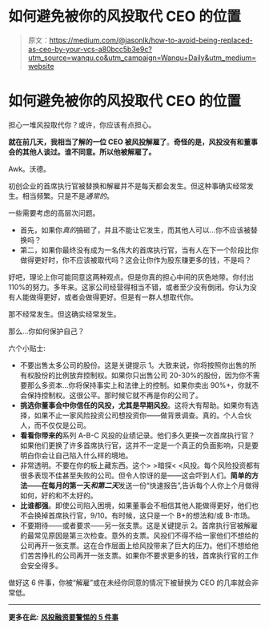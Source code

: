 # 如何避免被你的风投取代 CEO 的位置

> 原文：<https://medium.com/@jasonlk/how-to-avoid-being-replaced-as-ceo-by-your-vcs-a80bcc5b3e9c?utm_source=wanqu.co&utm_campaign=Wanqu+Daily&utm_medium=website>

# 如何避免被你的风投取代 CEO 的位置

担心一堆风投取代你？或许，你应该有点担心。

**就在前几天，我相当了解的一位 CEO 被风投解雇了**。**奇怪的是，风投没有和董事会的其他人谈过。谁不同意。所以他被解雇了。**

Awk。沃德。

初创企业的首席执行官被替换和解雇并不是每天都会发生。但这种事确实经常发生。相当频繁。只是不是*通常的*。



一些需要考虑的高层次问题。

*   首先，如果你*真的*搞砸了，并且不能让它发生，而其他人可以…你不应该被替换吗？
*   第二，如果你最终没有成为一名伟大的首席执行官，当有人在下一个阶段比你做得更好时，你不应该被取代吗？这会让你作为股东赚更多的钱，不是吗？

好吧，理论上你可能同意这两种观点。但是你真的担心中间的灰色地带。你付出 110%的努力。多年来。这家公司经营得相当不错，或者至少没有倒闭。你认为没有人能做得更好，或者会做得更好。但是有一群人想取代你。

那不经常发生。但这确实经常发生。

那么…你如何保护自己？

六个小贴士:

*   不要出售太多公司的股份。这是关键提示 1。大致来说，你将按照你出售的所有权股份的比例放弃控制权。如果你只出售公司 20-30%的股份，因为你不需要那么多资本…你将保持事实上和法律上的控制。如果你卖出 90%+，你就不会保持控制权。这很公平。那时候它就不再是你的公司了。
*   **挑选你董事会中你信任的风投，尤其是早期风投**。这将大有帮助。如果你有选择，如果不止一家风险投资公司想投资你——做背景调查。真的。个人合伙人，而不仅仅是公司。
*   **看看你带来的**系列 A-B-C 风投的业绩记录。他们多久更换一次首席执行官？如果他们更换了许多首席执行官，这并不一定是一个真正的负面影响，只是要明白你会让自己陷入什么样的境地。
*   非常透明。不要在你的板上藏东西。这个> >暗探< <风投。每个风险投资都有很多表现不佳甚至失败的公司。但令人惊讶的是——这会吓到人们。**简单的方法——在每月的第一天*和第二天***发送一份“快速报告”,告诉每个人你上个月做得如何，好的和不太好的。
*   **比谁都强**。即使公司陷入困境，如果董事会不相信其他人能做得更好，他们也不会换掉首席执行官，9/10。有时候，这只是一个 B+的想法和/或 B-市场。
*   不要期待——或者要求——另一张支票。这是关键提示 2。首席执行官被解雇的最常见原因是第三次检查。意外的支票。风投们不得不给一家他们不想给的公司再开一张支票。这在合作层面上给风投带来了巨大的压力。他们不想给他们苦苦挣扎的公司再开一张支票。如果你不要求更多的钱，首席执行官的工作会安全得多。

做好这 6 件事，你被“解雇”或在未经你同意的情况下被替换为 CEO 的几率就会非常低。

_______

**更多在此:** [**风投融资要警惕的 5 件事**](https://www.saastr.com/5-things-to-be-wary-of-in-vc-financings/)

